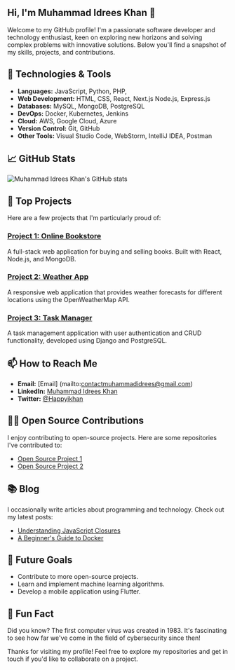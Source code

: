  ## Hi, I'm Muhammad Idrees Khan 👋

Welcome to my GitHub profile! I'm a passionate software developer and technology enthusiast, keen on exploring new horizons and solving complex problems with innovative solutions. Below you'll find a snapshot of my skills, projects, and contributions.

## 🔧 Technologies & Tools

- **Languages:** JavaScript, Python, PHP,  
- **Web Development:** HTML, CSS, React, Next.js Node.js, Express.js
- **Databases:** MySQL, MongoDB, PostgreSQL
- **DevOps:** Docker, Kubernetes, Jenkins
- **Cloud:** AWS, Google Cloud, Azure
- **Version Control:** Git, GitHub
- **Other Tools:** Visual Studio Code, WebStorm, IntelliJ IDEA, Postman

## 📈 GitHub Stats

![Muhammad Idrees Khan's GitHub stats](https://github-readme-stats.vercel.app/api?username=muhammadidreeskhan&show_icons=true&theme=radical)

## 🌟 Top Projects

Here are a few projects that I'm particularly proud of:

### [Project 1: Online Bookstore](https://github.com/muhammadidreeskhan/online-bookstore)
A full-stack web application for buying and selling books. Built with React, Node.js, and MongoDB.

### [Project 2: Weather App](https://github.com/muhammadidreeskhan/weather-app)
A responsive web application that provides weather forecasts for different locations using the OpenWeatherMap API.

### [Project 3: Task Manager](https://github.com/muhammadidreeskhan/task-manager)
A task management application with user authentication and CRUD functionality, developed using Django and PostgreSQL.

## 📫 How to Reach Me

- **Email:** [Email] (mailto:contactmuhammadidrees@gmail.com)
- **LinkedIn:** [Muhammad Idrees Khan](https://www.linkedin.com/in/muhammad-idrees-khan-796558117/)
- **Twitter:** [@Happyikhan](https://twitter.com/happyikhan)

## 👨‍💻 Open Source Contributions

I enjoy contributing to open-source projects. Here are some repositories I've contributed to:

- [Open Source Project 1](https://github.com/example/project1)
- [Open Source Project 2](https://github.com/example/project2)

## 📚 Blog

I occasionally write articles about programming and technology. Check out my latest posts:

- [Understanding JavaScript Closures](https://dev.to/muhammadidreeskhan/understanding-javascript-closures-1f0m)
- [A Beginner's Guide to Docker](https://dev.to/muhammadidreeskhan/a-beginners-guide-to-docker-4a8b)

## 🚀 Future Goals

- Contribute to more open-source projects.
- Learn and implement machine learning algorithms.
- Develop a mobile application using Flutter.

## 🎯 Fun Fact

Did you know? The first computer virus was created in 1983. It's fascinating to see how far we've come in the field of cybersecurity since then!

Thanks for visiting my profile! Feel free to explore my repositories and get in touch if you'd like to collaborate on a project.
